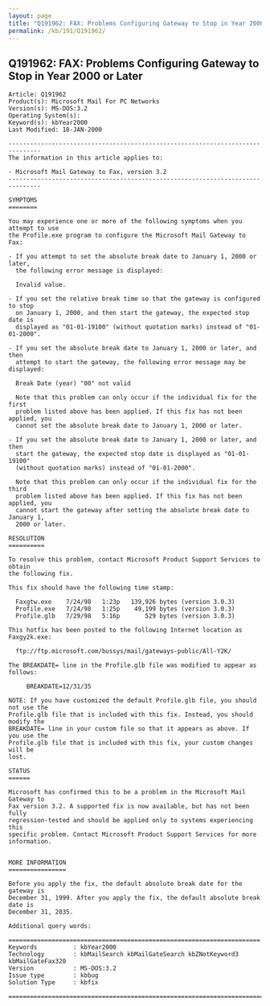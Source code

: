 ```yaml
---
layout: page
title: "Q191962: FAX: Problems Configuring Gateway to Stop in Year 2000 or Later"
permalink: /kb/191/Q191962/
---
```


## Q191962: FAX: Problems Configuring Gateway to Stop in Year 2000 or Later

	Article: Q191962
	Product(s): Microsoft Mail For PC Networks
	Version(s): MS-DOS:3.2
	Operating System(s): 
	Keyword(s): kbYear2000
	Last Modified: 18-JAN-2000
	
	-------------------------------------------------------------------------------
	The information in this article applies to:
	
	- Microsoft Mail Gateway to Fax, version 3.2 
	-------------------------------------------------------------------------------
	
	SYMPTOMS
	========
	
	You may experience one or more of the following symptoms when you attempt to use
	the Profile.exe program to configure the Microsoft Mail Gateway to Fax:
	
	- If you attempt to set the absolute break date to January 1, 2000 or later,
	  the following error message is displayed:
	
	  Invalid value.
	
	- If you set the relative break time so that the gateway is configured to stop
	  on January 1, 2000, and then start the gateway, the expected stop date is
	  displayed as "01-01-19100" (without quotation marks) instead of "01-01-2000".
	
	- If you set the absolute break date to January 1, 2000 or later, and then
	  attempt to start the gateway, the following error message may be displayed:
	
	  Break Date (year) "00" not valid
	
	  Note that this problem can only occur if the individual fix for the first
	  problem listed above has been applied. If this fix has not been applied, you
	  cannot set the absolute break date to January 1, 2000 or later.
	
	- If you set the absolute break date to January 1, 2000 or later, and then
	  start the gateway, the expected stop date is displayed as "01-01-19100"
	  (without quotation marks) instead of "01-01-2000".
	
	  Note that this problem can only occur if the individual fix for the third
	  problem listed above has been applied. If this fix has not been applied, you
	  cannot start the gateway after setting the absolute break date to January 1,
	  2000 or later.
	
	RESOLUTION
	==========
	
	To resolve this problem, contact Microsoft Product Support Services to obtain
	the following fix.
	
	This fix should have the following time stamp:
	
	  Faxgtw.exe    7/24/98   1:23p   139,926 bytes (version 3.0.3)
	  Profile.exe   7/24/98   1:25p    49,199 bytes (version 3.0.3)
	  Profile.glb   7/29/98   5:16p       529 bytes (version 3.0.3)
	
	This hotfix has been posted to the following Internet location as Faxgy2k.exe:
	
	  ftp://ftp.microsoft.com/bussys/mail/gateways-public/All-Y2K/
	
	The BREAKDATE= line in the Profile.glb file was modified to appear as follows:
	
	     BREAKDATE=12/31/35
	
	NOTE: If you have customized the default Profile.glb file, you should not use the
	Profile.glb file that is included with this fix. Instead, you should modify the
	BREAKDATE= line in your custom file so that it appears as above. If you use the
	Profile.glb file that is included with this fix, your custom changes will be
	lost.
	
	STATUS
	======
	
	Microsoft has confirmed this to be a problem in the Microsoft Mail Gateway to
	Fax version 3.2. A supported fix is now available, but has not been fully
	regression-tested and should be applied only to systems experiencing this
	specific problem. Contact Microsoft Product Support Services for more
	information.
	
	
	MORE INFORMATION
	================
	
	Before you apply the fix, the default absolute break date for the gateway is
	December 31, 1999. After you apply the fix, the default absolute break date is
	December 31, 2035.
	
	Additional query words:
	
	======================================================================
	Keywords          : kbYear2000 
	Technology        : kbMailSearch kbMailGateSearch kbZNotKeyword3 kbMailGateFax320
	Version           : MS-DOS:3.2
	Issue type        : kbbug
	Solution Type     : kbfix
	
	=============================================================================
	
